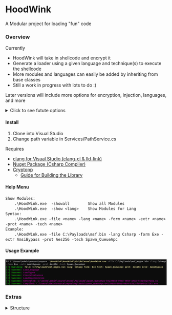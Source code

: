 # HoodWink
A Modular project for loading "fun" code

### Overview
Currently
- HoodWink will take in shellcode and encrypt it
- Generate a loader using a given language and technique(s) to execute the shellcode
- More modules and languages can easily be added by inheriting from base classes
- Still a work in progress with lots to do :)

Later versions will include more options for encryption, injection, languages, and more

<details>
<summary>Click to see futute options </summary>

More injection techniques
- Process Hollow
- Thread Hijack
- ...

Extras
- PPID Spoofing
- BlockDlls
- Module Stomping
- ...

Do above with
- both shellcode and dlls
- kernel32 and ntdll.dll (direct syscalls)
- In other languages (Nim, Rust, Python, ...)
</details>

#### Install
1. Clone into Visual Studio
2. Change path variable in Services/PathService.cs

Requires
- [clang for Visual Studio (clang-cl & lld-link)](https://learn.microsoft.com/en-us/cpp/build/clang-support-msbuild?view=msvc-170)
- [Nuget Package (Csharp Compiler)](https://www.nuget.org/packages/Microsoft.CodeDom.Providers.DotNetCompilerPlatform)
- [Cryptopp](https://www.cryptopp.com/)
	- [Guide for Building the Library](https://www.ired.team/miscellaneous-reversing-forensics/aes-encryption-example-using-cryptopp-.lib-in-visual-studio-c++)


#### Help Menu
```
Show Modules:
    .\HoodWink.exe  -showall        Show all Modules
    .\HoodWink.exe  -show <lang>    Show Modules for Lang
Syntax:
    .\HoodWink.exe -file <name> -lang <name> -form <name> -extr <name> -prot <name> -tech <name>
Example:
    .\HoodWink.exe -file C:\Payloads\msf.bin -lang Csharp -form Exe -extr AmsiBypass -prot Aes256 -tech Spawn_QueueApc
```

#### Usage Example
![Ex](./Images/HoodWink_Example.png)

### Extras
<details>
<summary>Structure</summary>

Ha! Made you look

</details>
